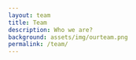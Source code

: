 ```yaml
---
layout: team
title: Team
description: Who we are?
background: assets/img/ourteam.png
permalink: /team/
---
```


